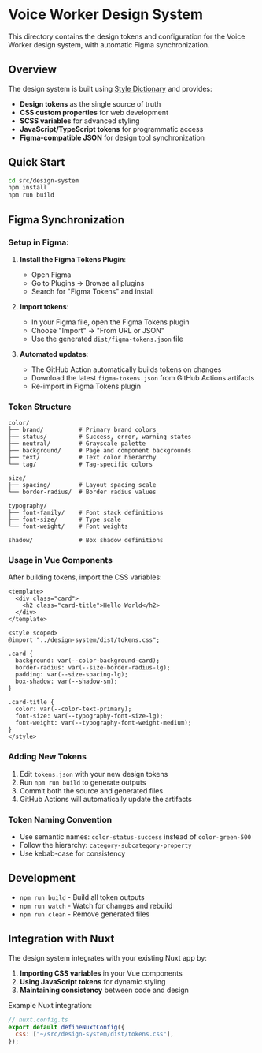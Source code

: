 # Voice Worker Design System

This directory contains the design tokens and configuration for the Voice Worker design system, with automatic Figma synchronization.

## Overview

The design system is built using [Style Dictionary](https://amzn.github.io/style-dictionary/) and provides:

- **Design tokens** as the single source of truth
- **CSS custom properties** for web development
- **SCSS variables** for advanced styling
- **JavaScript/TypeScript tokens** for programmatic access
- **Figma-compatible JSON** for design tool synchronization

## Quick Start

```bash
cd src/design-system
npm install
npm run build
```

## Figma Synchronization

### Setup in Figma:

1. **Install the Figma Tokens Plugin**:

   - Open Figma
   - Go to Plugins → Browse all plugins
   - Search for "Figma Tokens" and install

2. **Import tokens**:

   - In your Figma file, open the Figma Tokens plugin
   - Choose "Import" → "From URL or JSON"
   - Use the generated `dist/figma-tokens.json` file

3. **Automated updates**:
   - The GitHub Action automatically builds tokens on changes
   - Download the latest `figma-tokens.json` from GitHub Actions artifacts
   - Re-import in Figma Tokens plugin

### Token Structure

```
color/
├── brand/          # Primary brand colors
├── status/         # Success, error, warning states
├── neutral/        # Grayscale palette
├── background/     # Page and component backgrounds
├── text/           # Text color hierarchy
└── tag/            # Tag-specific colors

size/
├── spacing/        # Layout spacing scale
└── border-radius/  # Border radius values

typography/
├── font-family/    # Font stack definitions
├── font-size/      # Type scale
└── font-weight/    # Font weights

shadow/             # Box shadow definitions
```

### Usage in Vue Components

After building tokens, import the CSS variables:

```vue
<template>
  <div class="card">
    <h2 class="card-title">Hello World</h2>
  </div>
</template>

<style scoped>
@import "../design-system/dist/tokens.css";

.card {
  background: var(--color-background-card);
  border-radius: var(--size-border-radius-lg);
  padding: var(--size-spacing-lg);
  box-shadow: var(--shadow-sm);
}

.card-title {
  color: var(--color-text-primary);
  font-size: var(--typography-font-size-lg);
  font-weight: var(--typography-font-weight-medium);
}
</style>
```

### Adding New Tokens

1. Edit `tokens.json` with your new design tokens
2. Run `npm run build` to generate outputs
3. Commit both the source and generated files
4. GitHub Actions will automatically update the artifacts

### Token Naming Convention

- Use semantic names: `color-status-success` instead of `color-green-500`
- Follow the hierarchy: `category-subcategory-property`
- Use kebab-case for consistency

## Development

- `npm run build` - Build all token outputs
- `npm run watch` - Watch for changes and rebuild
- `npm run clean` - Remove generated files

## Integration with Nuxt

The design system integrates with your existing Nuxt app by:

1. **Importing CSS variables** in your Vue components
2. **Using JavaScript tokens** for dynamic styling
3. **Maintaining consistency** between code and design

Example Nuxt integration:

```javascript
// nuxt.config.ts
export default defineNuxtConfig({
  css: ["~/src/design-system/dist/tokens.css"],
});
```
